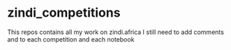 # zindi_competitions
This repos contains all my work on zindi.africa
I still need to add comments and to each competition and each notebook 
